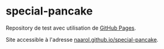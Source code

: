 # special-pancake

Repository de test avec utilisation de [GitHub Pages](https://pages.github.com/).

Site accessible à l'adresse [naarol.github.io/special-pancake](https://naarol.github.io/special-pancake/).